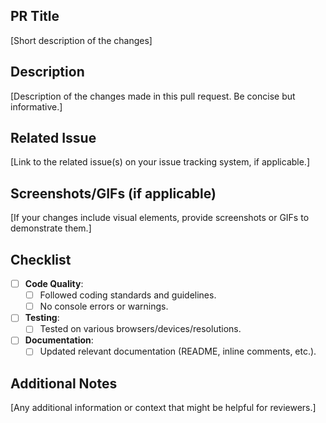 ## PR Title
[Short description of the changes]

## Description
[Description of the changes made in this pull request. Be concise but informative.]

## Related Issue
[Link to the related issue(s) on your issue tracking system, if applicable.]

## Screenshots/GIFs (if applicable)
[If your changes include visual elements, provide screenshots or GIFs to demonstrate them.]

## Checklist
- [ ] **Code Quality**: 
  - [ ] Followed coding standards and guidelines.
  - [ ] No console errors or warnings.
- [ ] **Testing**:
  - [ ] Tested on various browsers/devices/resolutions.
- [ ] **Documentation**:
  - [ ] Updated relevant documentation (README, inline comments, etc.).

## Additional Notes
[Any additional information or context that might be helpful for reviewers.]

